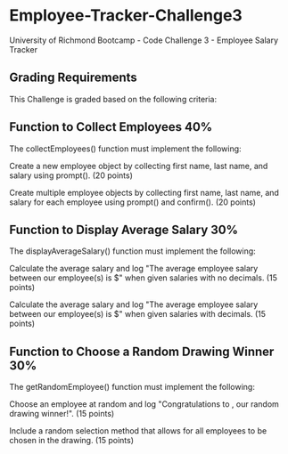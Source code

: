 # Employee-Tracker-Challenge3
University of Richmond Bootcamp - Code Challenge 3 - Employee Salary Tracker

## Grading Requirements
This Challenge is graded based on the following criteria:

## Function to Collect Employees 40%
The collectEmployees() function must implement the following:

Create a new employee object by collecting first name, last name, and salary using prompt(). (20 points)

Create multiple employee objects by collecting first name, last name, and salary for each employee using prompt() and confirm(). (20 points)

## Function to Display Average Salary 30%
The displayAverageSalary() function must implement the following:

Calculate the average salary and log "The average employee salary between our <numberOfEmployees> employee(s) is $<averageSalaryWithTwoDecimals>" when given salaries with no decimals. (15 points)

Calculate the average salary and log "The average employee salary between our <numberOfEmployees> employee(s) is $<averageSalaryWithTwoDecimals>" when given salaries with decimals. (15 points)

## Function to Choose a Random Drawing Winner 30%
The getRandomEmployee() function must implement the following:

Choose an employee at random and log "Congratulations to <employeeFirstName> <employeeLastName>, our random drawing winner!". (15 points)

Include a random selection method that allows for all employees to be chosen in the drawing. (15 points)

